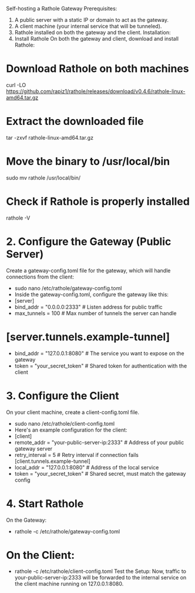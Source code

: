Self-hosting a Rathole Gateway
Prerequisites:
1. A public server with a static IP or domain to act as the gateway.
2. A client machine (your internal service that will be tunneled).
3. Rathole installed on both the gateway and the client.
Installation:
1. Install Rathole
On both the gateway and client, download and install Rathole:
# Download Rathole on both machines
curl -LO https://github.com/rapiz1/rathole/releases/download/v0.4.6/rathole-linux-amd64.tar.gz
# Extract the downloaded file
tar -zxvf rathole-linux-amd64.tar.gz
# Move the binary to /usr/local/bin
sudo mv rathole /usr/local/bin/
# Check if Rathole is properly installed
rathole -V
# 2. Configure the Gateway (Public Server)
Create a gateway-config.toml file for the gateway, which will handle connections from the client:
- sudo nano /etc/rathole/gateway-config.toml
- Inside the gateway-config.toml, configure the gateway like this:
- [server]
- bind_addr = "0.0.0.0:2333" # Listen address for public traffic
- max_tunnels = 100 # Max number of tunnels the server can handle
# [server.tunnels.example-tunnel]
- bind_addr = "127.0.0.1:8080" # The service you want to expose on the gateway
- token = "your_secret_token" # Shared token for authentication with the client
# 3. Configure the Client
On your client machine, create a client-config.toml file.
- sudo nano /etc/rathole/client-config.toml
- Here's an example configuration for the client:
- [client]
- remote_addr = "your-public-server-ip:2333" # Address of your public gateway server
- retry_interval = 5 # Retry interval if connection fails
[client.tunnels.example-tunnel]
- local_addr = "127.0.0.1:8080" # Address of the local service
- token = "your_secret_token" # Shared secret, must match the gateway config
# 4. Start Rathole
On the Gateway:
- rathole -c /etc/rathole/gateway-config.toml
# On the Client:
- rathole -c /etc/rathole/client-config.toml
Test the Setup:
Now, traffic to your-public-server-ip:2333 will be forwarded to the internal service on the client
machine running on 127.0.0.1:8080.
